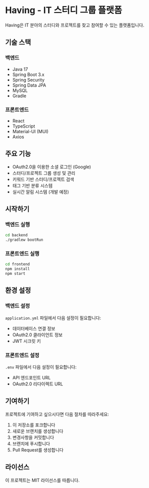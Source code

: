 # Having - IT 스터디 그룹 플랫폼

Having은 IT 분야의 스터디와 프로젝트를 찾고 참여할 수 있는 플랫폼입니다.

## 기술 스택

### 백엔드
- Java 17
- Spring Boot 3.x
- Spring Security
- Spring Data JPA
- MySQL
- Gradle

### 프론트엔드
- React
- TypeScript
- Material-UI (MUI)
- Axios

## 주요 기능

- OAuth2.0을 이용한 소셜 로그인 (Google)
- 스터디/프로젝트 그룹 생성 및 관리
- 키워드 기반 스터디/프로젝트 검색
- 태그 기반 분류 시스템
- 실시간 알림 시스템 (개발 예정)

## 시작하기

### 백엔드 실행
```bash
cd backend
./gradlew bootRun
```

### 프론트엔드 실행
```bash
cd frontend
npm install
npm start
```

## 환경 설정

### 백엔드 설정
`application.yml` 파일에서 다음 설정이 필요합니다:
- 데이터베이스 연결 정보
- OAuth2.0 클라이언트 정보
- JWT 시크릿 키

### 프론트엔드 설정
`.env` 파일에서 다음 설정이 필요합니다:
- API 엔드포인트 URL
- OAuth2.0 리다이렉트 URL

## 기여하기

프로젝트에 기여하고 싶으시다면 다음 절차를 따라주세요:
1. 이 저장소를 포크합니다
2. 새로운 브랜치를 생성합니다
3. 변경사항을 커밋합니다
4. 브랜치에 푸시합니다
5. Pull Request를 생성합니다

## 라이선스

이 프로젝트는 MIT 라이선스를 따릅니다. 